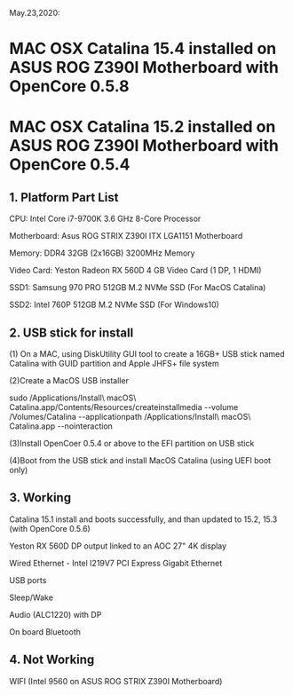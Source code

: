 May.23,2020: 
# MAC OSX Catalina 15.4 installed on ASUS ROG Z390I Motherboard with OpenCore 0.5.8


# MAC OSX Catalina 15.2 installed on ASUS ROG Z390I Motherboard with OpenCore 0.5.4

## 1. Platform Part List

  CPU:	Intel  Core i7-9700K 3.6 GHz 8-Core Processor

  Motherboard:	Asus ROG STRIX Z390I ITX LGA1151 Motherboard

  Memory:	DDR4 32GB (2x16GB) 3200MHz Memory

  Video Card:	Yeston  Radeon RX 560D 4 GB Video Card (1 DP, 1 HDMI)

  SSD1:  Samsung 970 PRO 512GB M.2 NVMe SSD (For MacOS Catalina)

  SSD2:  Intel 760P 512GB M.2 NVMe SSD (For Windows10)

## 2. USB stick for install

  (1) On a MAC, using DiskUtility GUI tool to create a 16GB+ USB stick named Catalina with GUID partition and Apple JHFS+ file system

  (2)Create a MacOS USB installer

  sudo /Applications/Install\ macOS\ Catalina.app/Contents/Resources/createinstallmedia --volume  /Volumes/Catalina --applicationpath /Applications/Install\ macOS\ Catalina.app --nointeraction

  (3)Install OpenCoer 0.5.4 or above to the EFI partition on USB stick

  (4)Boot from the USB stick and install MacOS Catalina (using UEFI boot only)

## 3. Working

  Catalina 15.1 install and boots successfully, and than updated to 15.2, 15.3 (with OpenCore 0.5.6)

  Yeston RX 560D DP output linked to an AOC 27" 4K display

  Wired Ethernet - Intel I219V7 PCI Express Gigabit Ethernet

  USB ports

  Sleep/Wake

  Audio (ALC1220) with DP 

  On board Bluetooth

## 4. Not Working

  WIFI (Intel 9560 on ASUS ROG STRIX Z390I Motherboard)
